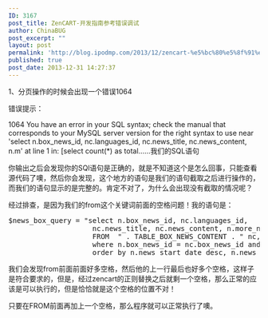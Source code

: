 ```yaml
---
ID: 3167
post_title: ZenCART-开发指南参考错误调试
author: ChinaBUG
post_excerpt: ""
layout: post
permalink: 'http://blog.ipodmp.com/2013/12/zencart-%e5%bc%80%e5%8f%91%e6%8c%87%e5%8d%97%e5%8f%82%e8%80%83%e9%94%99%e8%af%af%e8%b0%83%e8%af%95.html'
published: true
post_date: 2013-12-31 14:27:37
---
```

1、分页操作的时候会出现一个错误1064

错误提示：

1064 You have an error in your SQL syntax; check the manual that corresponds to your MySQL server version for the right syntax to use near 'select n.box_news_id, nc.languages_id, nc.news_title, nc.news_content, n.m' at line 1
in:
[select count(*) as total......我们的SQL语句

你输出之后会发现你的SQl语句是正确的，就是不知道这个是怎么回事，只能查看源代码了噢，然后你会发现，这个地方的语句是我们的语句截取之后进行操作的，而我们的语句显示的是完整的。肯定不对了，为什么会出现没有截取的情况呢？

经过排查，是因为我们的from这个关键词前面的空格问题！我的语句是：
<pre>$news_box_query = "select n.box_news_id, nc.languages_id, 
                    nc.news_title, nc.news_content, n.more_news_page, n.news_added_date, n.news_start_date
                    FROM  " . TABLE_BOX_NEWS_CONTENT . " nc, " . TABLE_BOX_NEWS . " n
                    where n.box_news_id = nc.box_news_id and nc.languages_id = :languageID and n.news_status = 1 and now() &gt;= n.news_start_date 
                    order by n.news_start_date desc, n.news_added_date desc";</pre>
我们会发现from前面前面好多空格，然后他的上一行最后也好多个空格，这样子是符合要求的，但是，经过zencart的正则替换之后就剩一个空格，那么正常的应该是可以执行的，但是恰恰就是这个空格的位置不对！

只要在FROM前面再加上一个空格，那么程序就可以正常执行了噢。

&nbsp;